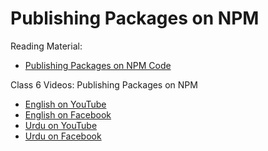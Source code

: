 # Publishing Packages on NPM

Reading Material:

- [Publishing Packages on NPM Code](https://github.com/panacloud/bootcamp-2021/tree/main/code/npm-publish)

Class 6 Videos: Publishing Packages on NPM

- [English on YouTube](https://www.youtube.com/watch?v=gorOkthsdec&ab_channel=PanacloudCloudAI%2CIoT%2CandBlockchainCourse)
- [English on Facebook](https://web.facebook.com/fb.anees.ahmed/videos/403045184458900?_rdc=1&_rdr)
- [Urdu on YouTube](https://www.youtube.com/watch?v=icsgsnS6mg4&ab_channel=PanacloudUrduCloudAICourse)
- [Urdu on Facebook](https://web.facebook.com/Ai.SirQasim/videos/846570356261059?_rdc=1&_rdr)
